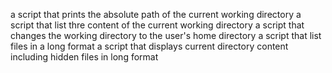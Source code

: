a script that prints the absolute path of the current working directory
a script that list thre content of the current working directory
a script that changes the working directory to the user's home directory
a script that list files in a long format
a script that displays current directory content including hidden files in long format
